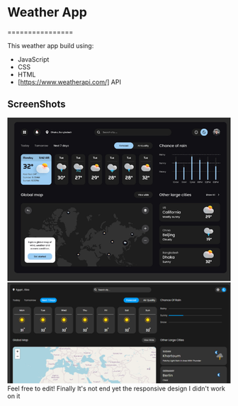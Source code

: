 # Weather App

================

This weather app build using:

* JavaScript
* CSS
* HTML
* [https://www.weatherapi.com/] API
## ScreenShots
![The Main Design](./screenshot/Screenshot%201.png)
![How the site look like](./screenshot/Screenshot%202.png)
Feel free to edit!
Finally It's not end yet
the responsive design I didn't work on it

